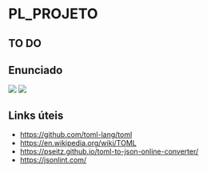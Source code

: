 # PL_PROJETO

## TO DO

## Enunciado

![](https://i.imgur.com/5nqINqo.png)
![](https://i.imgur.com/fMGel2Q.png)

## Links úteis

* https://github.com/toml-lang/toml 
* https://en.wikipedia.org/wiki/TOML
* https://pseitz.github.io/toml-to-json-online-converter/
* https://jsonlint.com/
